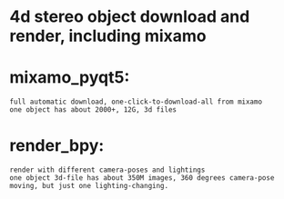 # 4d stereo object download and render, including mixamo

# mixamo_pyqt5:  
    full automatic download, one-click-to-download-all from mixamo
    one object has about 2000+, 12G, 3d files
# render_bpy: 
    render with different camera-poses and lightings
    one object 3d-file has about 350M images, 360 degrees camera-pose moving, but just one lighting-changing.
